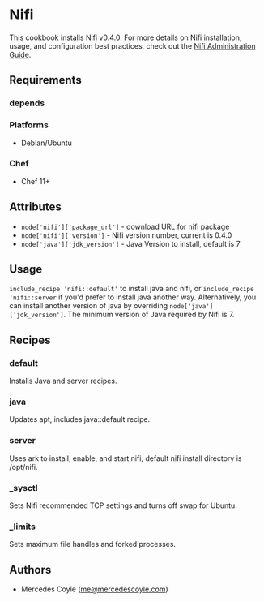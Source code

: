 # Nifi
This cookbook installs Nifi v0.4.0. For more details on Nifi installation, usage, and configuration best practices, check out the [Nifi Administration Guide](https://nifi.apache.org/docs/nifi-docs/html/administration-guide.html).

## Requirements
### depends

### Platforms
- Debian/Ubuntu

### Chef
- Chef 11+

## Attributes
- `node['nifi']['package_url']` - download URL for nifi package
- `node['nifi']['version']` - Nifi version number, current is 0.4.0
- `node['java']['jdk_version']` - Java Version to install, default is 7

## Usage
`include_recipe 'nifi::default'` to install java and nifi, or `include_recipe 'nifi::server` if you'd prefer to install java another way. Alternatively, you can install another version of java by overriding `node['java']['jdk_version']`. The minimum version of Java required by Nifi is 7.

## Recipes
### default
Installs Java and server recipes.

### java
Updates apt, includes java::default recipe.

### server
Uses ark to install, enable, and start nifi; default nifi install directory is /opt/nifi.


### _sysctl
Sets Nifi recommended TCP settings and turns off swap for Ubuntu.

### _limits
Sets maximum file handles and forked processes.

## Authors
* Mercedes Coyle (<me@mercedescoyle.com>)
